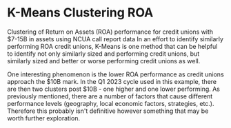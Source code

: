 # K-Means Clustering ROA
Clustering of Return on Assets (ROA) performance for credit unions with $7-15B in assets using NCUA call report data
In an effort to identify similarly performing ROA credit unions, K-Means is one method that can be helpful to identify not only similarly sized and performing credit unions, but similarly sized and better or worse performing credit unions as well.
 
One interesting phenomenon is the lower ROA performance as credit unions approach the $10B mark.  In the Q1 2023 cycle used in this example, there are then two clusters post $10B - one higher and one lower performing. As previously mentioned, there are a number of factors that cause different performance levels (geography, local economic factors, strategies, etc.). Therefore this probably isn't definitive however something that may be worth further exploration.
